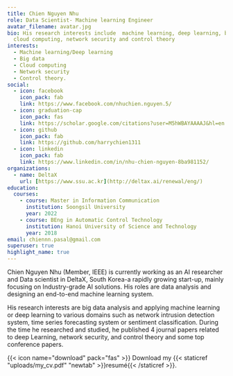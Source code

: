 ```yaml
---
title: Chien Nguyen Nhu
role: Data Scientist- Machine learning Engineer
avatar_filename: avatar.jpg
bio: His research interests include  machine learning, deep learning, big data,
  cloud computing, network security and control theory
interests:
  - Machine learning/Deep learning
  - Big data
  - Cloud computing
  - Network security
  - Control theory.
social:
  - icon: facebook
    icon_pack: fab
    link: https://www.facebook.com/nhuchien.nguyen.5/
  - icon: graduation-cap
    icon_pack: fas
    link: https://scholar.google.com/citations?user=M5hWBAYAAAAJ&hl=en
  - icon: github
    icon_pack: fab
    link: https://github.com/harrychien1311
  - icon: linkedin
    icon_pack: fab
    link: https://www.linkedin.com/in/nhu-chien-nguyen-8ba981152/
organizations:
  - name: DeltaX
    url: [https://www.ssu.ac.kr](http://deltax.ai/renewal/eng/)
education:
  courses:
    - course: Master in Information Communication
      institution: Soongsil University
      year: 2022
    - course: BEng in Automatic Control Technology
      institution: Hanoi University of Science and Technology
      year: 2018
email: chiennn.pasal@gmail.com
superuser: true
highlight_name: true
---
```

Chien Nguyen Nhu (Member, IEEE) is currently working as an AI researcher and Data scientist in DeltaX, South Korea-a rapidly growing start-up, mainly focusing on Industry-grade AI solutions. His roles are data analysis and designing an end-to-end machine learning system.

His research interests are big data analysis and applying machine learning or deep learning to various domains such as network intrusion detection system, time series forecasting system or sentiment classification. During the time he researched and studied, he published 4 journal papers related to deep Learning, network security, and control theory and some top conference papers.

{{< icon name="download" pack="fas" >}} Download my {{< staticref "uploads/my_cv.pdf" "newtab" >}}resumé{{< /staticref >}}.
